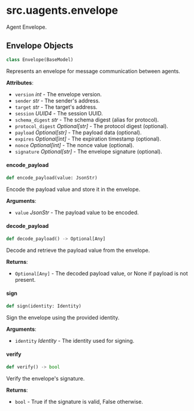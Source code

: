 <a id="src.uagents.envelope"></a>

# src.uagents.envelope

Agent Envelope.

<a id="src.uagents.envelope.Envelope"></a>

## Envelope Objects

```python
class Envelope(BaseModel)
```

Represents an envelope for message communication between agents.

**Attributes**:

- `version` _int_ - The envelope version.
- `sender` _str_ - The sender's address.
- `target` _str_ - The target's address.
- `session` _UUID4_ - The session UUID.
- `schema_digest` _str_ - The schema digest (alias for protocol).
- `protocol_digest` _Optional[str]_ - The protocol digest (optional).
- `payload` _Optional[str]_ - The payload data (optional).
- `expires` _Optional[int]_ - The expiration timestamp (optional).
- `nonce` _Optional[int]_ - The nonce value (optional).
- `signature` _Optional[str]_ - The envelope signature (optional).

<a id="src.uagents.envelope.Envelope.encode_payload"></a>

#### encode`_`payload

```python
def encode_payload(value: JsonStr)
```

Encode the payload value and store it in the envelope.

**Arguments**:

- `value` _JsonStr_ - The payload value to be encoded.

<a id="src.uagents.envelope.Envelope.decode_payload"></a>

#### decode`_`payload

```python
def decode_payload() -> Optional[Any]
```

Decode and retrieve the payload value from the envelope.

**Returns**:

- `Optional[Any]` - The decoded payload value, or None if payload is not present.

<a id="src.uagents.envelope.Envelope.sign"></a>

#### sign

```python
def sign(identity: Identity)
```

Sign the envelope using the provided identity.

**Arguments**:

- `identity` _Identity_ - The identity used for signing.

<a id="src.uagents.envelope.Envelope.verify"></a>

#### verify

```python
def verify() -> bool
```

Verify the envelope's signature.

**Returns**:

- `bool` - True if the signature is valid, False otherwise.

